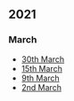 
## 2021
### March
* [30th March](https://github.com/HyphaApp/hypha/wiki/Product-meeting-30-March-2021)
* [15th March](https://github.com/HyphaApp/hypha/wiki/Product-meeting-15-March-2021)
* [9th March](https://github.com/HyphaApp/hypha/wiki/Product-meeting-9-March-2021)
* [2nd March](https://github.com/HyphaApp/hypha/wiki/Product-meeting-2-March-2021)
